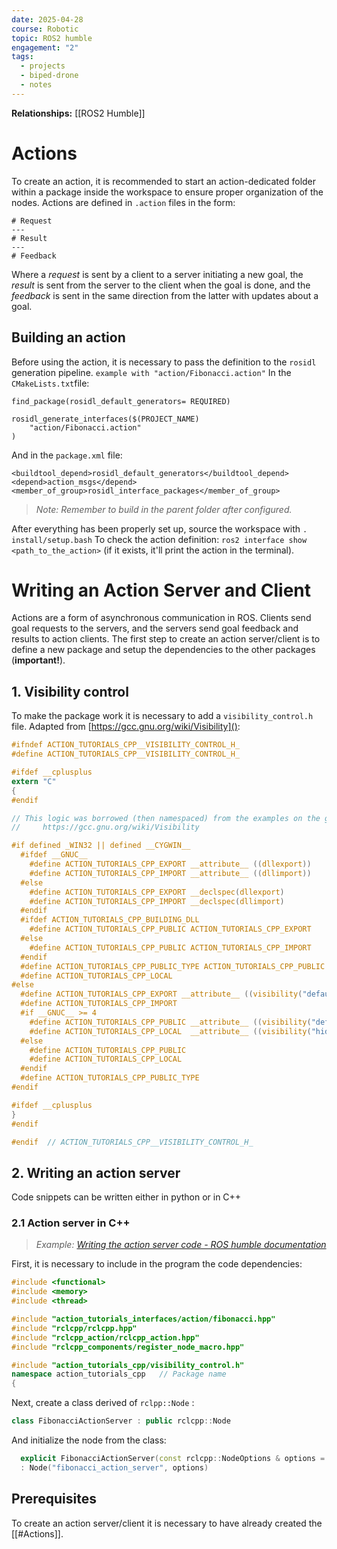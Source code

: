```yaml
---
date: 2025-04-28
course: Robotic
topic: ROS2 humble
engagement: "2"
tags:
  - projects
  - biped-drone
  - notes
---
```

**Relationships:** [[ROS2 Humble]]
# Actions
To create an action, it is recommended to start an action-dedicated folder within a package inside the workspace to ensure proper organization of the nodes.
Actions are defined in `.action` files in the form:
```
# Request
---
# Result
---
# Feedback
```
Where a _request_ is sent by a client to a server initiating a new goal, the _result_ is sent from the server to the client when the goal is done, and the _feedback_ is sent in the same direction from the latter with updates about a goal.
## Building an action
Before using the action, it is necessary to pass the definition to the `rosidl` generation pipeline. `example with "action/Fibonacci.action"` In the `CMakeLists.txt`file:
```
find_package(rosidl_default_generators= REQUIRED)

rosidl_generate_interfaces($(PROJECT_NAME)
	"action/Fibonacci.action"
)
```
And in the `package.xml` file:
```
<buildtool_depend>rosidl_default_generators</buildtool_depend>
<depend>action_msgs</depend>
<member_of_group>rosidl_interface_packages</member_of_group>
```
>_Note: Remember to build in the parent folder after configured._

After everything has been properly set up, source the workspace with `. install/setup.bash`
To check the action definition: `ros2 interface show <path_to_the_action>` (if it exists, it'll print the action in the terminal).
# Writing an Action Server and Client
Actions are a form of asynchronous communication in ROS. Clients send goal requests to the servers, and the servers send goal feedback and results to action clients. The first step to create an action server/client is to define a new package and setup the dependencies to the other packages (**important!**).
## 1. Visibility control
To make the package work it is necessary to add a `visibility_control.h` file. Adapted from [https://gcc.gnu.org/wiki/Visibility]():
```h
#ifndef ACTION_TUTORIALS_CPP__VISIBILITY_CONTROL_H_
#define ACTION_TUTORIALS_CPP__VISIBILITY_CONTROL_H_

#ifdef __cplusplus
extern "C"
{
#endif

// This logic was borrowed (then namespaced) from the examples on the gcc wiki:
//     https://gcc.gnu.org/wiki/Visibility

#if defined _WIN32 || defined __CYGWIN__
  #ifdef __GNUC__
    #define ACTION_TUTORIALS_CPP_EXPORT __attribute__ ((dllexport))
    #define ACTION_TUTORIALS_CPP_IMPORT __attribute__ ((dllimport))
  #else
    #define ACTION_TUTORIALS_CPP_EXPORT __declspec(dllexport)
    #define ACTION_TUTORIALS_CPP_IMPORT __declspec(dllimport)
  #endif
  #ifdef ACTION_TUTORIALS_CPP_BUILDING_DLL
    #define ACTION_TUTORIALS_CPP_PUBLIC ACTION_TUTORIALS_CPP_EXPORT
  #else
    #define ACTION_TUTORIALS_CPP_PUBLIC ACTION_TUTORIALS_CPP_IMPORT
  #endif
  #define ACTION_TUTORIALS_CPP_PUBLIC_TYPE ACTION_TUTORIALS_CPP_PUBLIC
  #define ACTION_TUTORIALS_CPP_LOCAL
#else
  #define ACTION_TUTORIALS_CPP_EXPORT __attribute__ ((visibility("default")))
  #define ACTION_TUTORIALS_CPP_IMPORT
  #if __GNUC__ >= 4
    #define ACTION_TUTORIALS_CPP_PUBLIC __attribute__ ((visibility("default")))
    #define ACTION_TUTORIALS_CPP_LOCAL  __attribute__ ((visibility("hidden")))
  #else
    #define ACTION_TUTORIALS_CPP_PUBLIC
    #define ACTION_TUTORIALS_CPP_LOCAL
  #endif
  #define ACTION_TUTORIALS_CPP_PUBLIC_TYPE
#endif

#ifdef __cplusplus
}
#endif

#endif  // ACTION_TUTORIALS_CPP__VISIBILITY_CONTROL_H_
```
## 2. Writing an action server
Code snippets can be written either in python or in C++
### 2.1 Action server in C++
>_Example: [Writing the action server code - ROS humble documentation](https://docs.ros.org/en/humble/Tutorials/Intermediate/Writing-an-Action-Server-Client/Cpp.html#writing-the-action-server-code)_

First, it is necessary to include in the program the code dependencies:
```cpp
#include <functional>
#include <memory>
#include <thread>

#include "action_tutorials_interfaces/action/fibonacci.hpp"
#include "rclcpp/rclcpp.hpp"
#include "rclcpp_action/rclcpp_action.hpp"
#include "rclcpp_components/register_node_macro.hpp"

#include "action_tutorials_cpp/visibility_control.h"
namespace action_tutorials_cpp   // Package name
{
```
Next, create a class derived of `rclpp::Node` :
```cpp
class FibonacciActionServer : public rclcpp::Node
```
And initialize the node from the class:
```cpp
  explicit FibonacciActionServer(const rclcpp::NodeOptions & options = rclcpp::NodeOptions())
  : Node("fibonacci_action_server", options)
  ```
## Prerequisites
To create an action server/client it is necessary to have already created the [[#Actions]]. 
